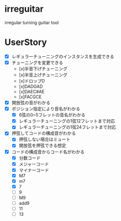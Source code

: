 # irreguitar
irregular turning guitar tool

# UserStory

- [x] レギュラーチューニングのインスタンスを生成できる
- [x] チューニングを変更できる
    - [x]半音下げチューニング
    - [x]半音上げチューニング
    - [x]ドロップD
    - [x]DADGAD
    - [x]DAEC#AE
    - [x]FACGCE
- [x] 開放弦の音がわかる
- [x] ポジション指定により音名がわかる
    - [x] 6弦の0~5フレットの音名がわかる
    - [x] レギュラーチューニングの1弦12フレットまで対応
    - [x] レギュラーチューニングの1弦24フレットまで対応
- [x] 押弦してコードの構成音がわかる
    - [x] 押弦しない場合はミュート
    - [x] 開放弦を押弦できる想定
- [x] コードの構成音からコード名がわかる
    - [x] 分数コード
    - [x] メジャーコード
    - [x] マイナーコード
    - [x] M7
    - [x] m7
    - [x] 7
    - [ ] 9
    - [ ] M9
    - [ ] add9
    - [ ] 11
    - [ ] 13
